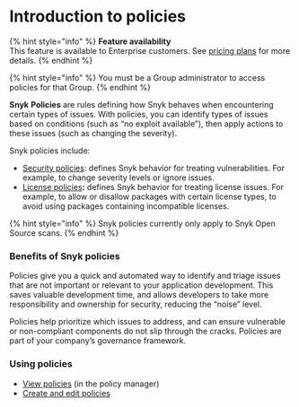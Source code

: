 # Introduction to policies

{% hint style="info" %}
**Feature availability**\
This feature is available to Enterprise customers. See [pricing plans](https://snyk.io/plans/) for more details.
{% endhint %}

{% hint style="info" %}
You must be a Group administrator to access policies for that Group.
{% endhint %}

**Snyk** **Policies** are rules defining how Snyk behaves when encountering certain types of issues. With policies, you can identify types of issues based on conditions (such as “no exploit available”), then apply actions to these issues (such as changing the severity).

Snyk policies include:

* [Security policies](../security-policies/): defines Snyk behavior for treating vulnerabilities. For example, to change severity levels or ignore issues.
* [License policies](../../scan-application-code/snyk-open-source/license-policies/)**:** defines Snyk behavior for treating license issues. For example, to allow or disallow packages with certain license types, to avoid using packages containing incompatible licenses.

{% hint style="info" %}
Snyk policies currently only apply to Snyk Open Source scans.
{% endhint %}

### Benefits of Snyk policies

Policies give you a quick and automated way to identify and triage issues that are not important or relevant to your application development. This saves valuable development time, and allows developers to take more responsibility and ownership for security, reducing the “noise” level.

Policies help prioritize which issues to address, and can ensure vulnerable or non-compliant components do not slip through the cracks. Policies are part of your company’s governance framework.

### Using policies

* [View policies](view-policies.md) (in the policy manager)
* [Create and edit policies](create-and-edit-policies.md)
